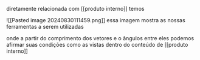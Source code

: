 diretamente relacionada com [[produto interno]]
temos

![[Pasted image 20240830111459.png]]
essa imagem mostra as nossas ferramentas a serem utilizadas 

onde a partir do comprimento dos vetores e o ângulos entre eles podemos afirmar suas condições como as vistas dentro do conteúdo de [[produto interno]]




